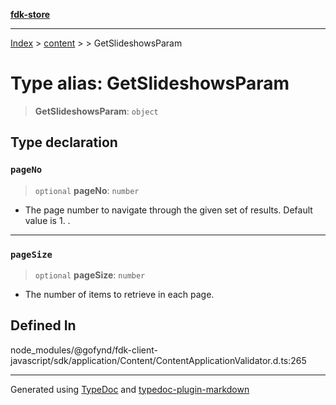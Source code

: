 [**fdk-store**](../../../README.md)
***

[Index](../../../API.md) > [content](../../README.md) > [<internal>](../README.md) > GetSlideshowsParam

# Type alias: GetSlideshowsParam

> **GetSlideshowsParam**: `object`

## Type declaration

### `pageNo`

> `optional` **pageNo**: `number`

- The page number to navigate through the given
set of results. Default value is 1. .

***

### `pageSize`

> `optional` **pageSize**: `number`

- The number of items to retrieve in each page.

## Defined In

node\_modules/@gofynd/fdk-client-javascript/sdk/application/Content/ContentApplicationValidator.d.ts:265

***
Generated using [TypeDoc](https://typedoc.org/) and [typedoc-plugin-markdown](https://www.npmjs.com/package/typedoc-plugin-markdown)
